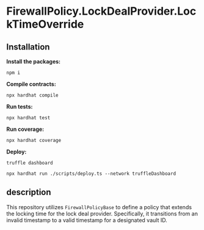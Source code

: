 # FirewallPolicy.LockDealProvider.LockTimeOverride

## Installation

**Install the packages:**

```console
npm i
```

**Compile contracts:**

```console
npx hardhat compile
```

**Run tests:**

```console
npx hardhat test
```

**Run coverage:**

```console
npx hardhat coverage
```

**Deploy:**

```console
truffle dashboard
```

```console
npx hardhat run ./scripts/deploy.ts --network truffleDashboard
```

## description

This repository utilizes `FirewallPolicyBase` to define a policy that extends the locking time for the lock deal provider. Specifically, it transitions from an invalid timestamp to a valid timestamp for a designated vault ID.
